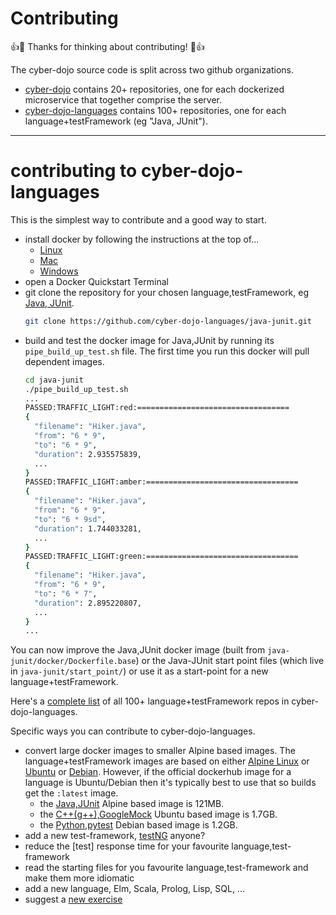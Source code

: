 
# Contributing

:+1::tada: Thanks for thinking about contributing! :tada::+1:

The cyber-dojo source code is split across two github organizations.
- [cyber-dojo](https://github.com/cyber-dojo) contains 20+ repositories, one for
each dockerized microservice that together comprise the server.
- [cyber-dojo-languages](https://github.com/cyber-dojo-languages) contains 100+
repositories, one for each language+testFramework (eg "Java, JUnit").

- - - -
# contributing to cyber-dojo-languages

This is the simplest way to contribute and a good way to start.
- install docker by following the instructions at the top of...
  - [Linux](https://blog.cyber-dojo.org/2016/10/running-your-own-cyber-dojo-server-on.html)
  - [Mac](https://blog.cyber-dojo.org/2016/10/running-your-own-cyber-dojo-server-on_15.html)
  - [Windows](https://blog.cyber-dojo.org/2016/10/running-your-own-cyber-dojo-server-on_34.html)
- open a Docker Quickstart Terminal
- git clone the repository for your chosen language,testFramework, eg
[Java, JUnit](https://github.com/cyber-dojo-languages/java-junit).
  ```bash
  git clone https://github.com/cyber-dojo-languages/java-junit.git
  ```
- build and test the docker image for Java,JUnit by running its `pipe_build_up_test.sh` file.
The first time you run this docker will pull dependent images.
  ```bash
  cd java-junit
  ./pipe_build_up_test.sh
  ...
  PASSED:TRAFFIC_LIGHT:red:==================================
  {
    "filename": "Hiker.java",
    "from": "6 * 9",
    "to": "6 * 9",
    "duration": 2.935575839,
    ...
  }
  PASSED:TRAFFIC_LIGHT:amber:==================================
  {
    "filename": "Hiker.java",
    "from": "6 * 9",
    "to": "6 * 9sd",
    "duration": 1.744033281,
    ...
  }
  PASSED:TRAFFIC_LIGHT:green:==================================
  {
    "filename": "Hiker.java",
    "from": "6 * 9",
    "to": "6 * 7",
    "duration": 2.895220807,
    ...
  }
  ...
  ```

You can now improve the Java,JUnit docker image (built from `java-junit/docker/Dockerfile.base`)
or the Java-JUnit start point files (which live in `java-junit/start_point/`)
 or use it as a start-point for a new language+testFramework.

Here's a [complete list](https://github.com/cyber-dojo/languages/blob/master/url_list/all)
of all 100+ language+testFramework repos in cyber-dojo-languages.

Specific ways you can contribute to cyber-dojo-languages.

- convert large docker images to smaller Alpine based images.
The language+testFramework images are based on either
[Alpine Linux](https://alpinelinux.org/) or
[Ubuntu](https://www.ubuntu.com/) or
[Debian](https://www.debian.org/).
However, if the official dockerhub image for a language is Ubuntu/Debian
then it's typically best to use that so builds get the `:latest` image.
  - the [Java,JUnit](https://github.com/cyber-dojo-languages/java-junit) Alpine based image is 121MB.
  - the [C++(g++),GoogleMock](https://github.com/cyber-dojo-languages/gplusplus-googlemock) Ubuntu based image is 1.7GB.
  - the [Python,pytest](https://github.com/cyber-dojo-languages/python-pytest) Debian based image is 1.2GB.
- add a new test-framework, [testNG](https://testng.org/doc/index.html) anyone?
- reduce the [test] response time for your favourite language,test-framework
- read the starting files for you favourite language,test-framework and make them more idiomatic
- add a new language, Elm, Scala, Prolog, Lisp, SQL, ...
- suggest a [new exercise](https://github.com/cyber-dojo/start-points-exercises)
